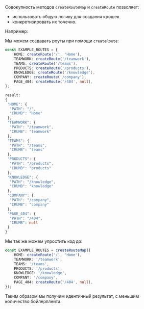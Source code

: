 
Совокупность методов `createRouteMap` и `createRoute` позволяет:
- использовать общую логику для создания крошек
- конкретизировать их точечно.

Например:

Мы можем создавать роуты при помощи `createRoute`:
```typescript
const EXAMPLE_ROUTES = {
    HOME: createRoute('/', 'Home'),
    TEAMWORK: createRoute('/teamwork'),
    TEAMS: createRoute('/teams'),
    PRODUCTS: createRoute('/products'),
    KNOWLEDGE: createRoute('/knowledge'),
    COMPANY: createRoute('/company'),
    PAGE_404: createRoute('/404', null),
};

result:
{
 "HOME": {
  "PATH": "/",
  "CRUMB": "Home"
 },
 "TEAMWORK": {
  "PATH": "/teamwork",
  "CRUMB": "teamwork"
 },
 "TEAMS": {
  "PATH": "/teams",
  "CRUMB": "teams"
 },
 "PRODUCTS": {
  "PATH": "/products",
  "CRUMB": "products"
 },
 "KNOWLEDGE": {
  "PATH": "/knowledge",
  "CRUMB": "knowledge"
 },
 "COMPANY": {
  "PATH": "/company",
  "CRUMB": "company"
 },
 "PAGE_404": {
  "PATH": "/404",
  "CRUMB": null
 }
}
```

Мы так же можем упростить код до:

```typescript
const EXAMPLE_ROUTES = createRouteMap({
    HOME: createRoute('/', 'Home'),
    TEAMWORK: '/teamwork',
    TEAMS: '/teams',
    PRODUCTS: '/products',
    KNOWLEDGE: '/knowledge',
    COMPANY: '/company',
    PAGE_404: createRoute('/404', null),
});
```
Таким образом мы получим идентичный результат, с меньшим количество бойлерплейта.
